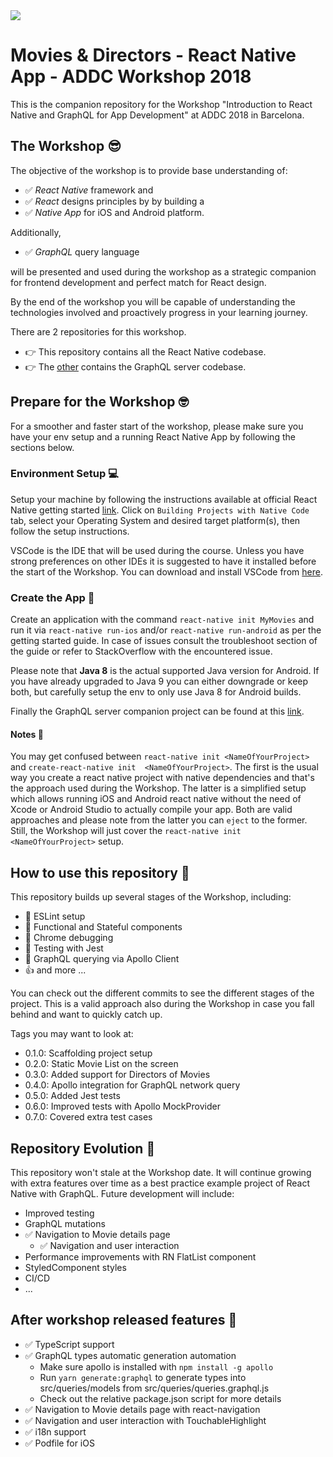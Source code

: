 
<img src="docs/logo.png" />

# Movies & Directors - React Native App - ADDC Workshop 2018

This is the companion repository for the Workshop "Introduction to React Native and GraphQL for App Development" at ADDC 2018 in Barcelona.

## The Workshop 😎
The objective of the workshop is to provide base understanding of:

 - ✅ _React Native_ framework and
 - ✅ _React_ designs principles by by building a 
 - ✅ _Native App_ for iOS and Android 
platform.   

Additionally, 
 - ✅ _GraphQL_ query language 
 
 will be presented and used during the workshop as a strategic companion for frontend development and perfect match for React design.    
 
By the end of the workshop you will be capable of understanding the technologies involved and proactively progress in your learning journey.

There are 2 repositories for this workshop.  
- 👉 This repository contains all the React Native codebase.
- 👉 The [other](https://github.com/nzaghini/graphql-server-addc-2018) contains the GraphQL server codebase.

## Prepare for the Workshop 🤓

For a smoother and faster start of the workshop, please make sure you have your env setup and a running React Native App by following the sections below.

### Environment Setup 💻
Setup your machine by following the instructions available at official React Native getting started [link](https://facebook.github.io/react-native/docs/getting-started.html).
Click on `Building Projects with Native Code` tab, select your Operating System and desired target platform(s), then follow the setup instructions.

VSCode is the IDE that will be used during the course. Unless you have strong preferences on other IDEs it is suggested to have it installed before the start of the Workshop. You can download and install VSCode from [here](https://code.visualstudio.com/).

### Create the App 📱
Create an application with the command `react-native init MyMovies` and run it via `react-native run-ios` and/or `react-native run-android` as per the getting started guide. In case of issues consult the troubleshoot section of the guide or refer to StackOverflow with the encountered issue.

Please note that __Java 8__ is the actual supported Java version for Android. If you have already upgraded to Java 9 you can either downgrade or keep both, but carefully setup the env to only use Java 8 for Android builds.

Finally the GraphQL server companion project can be found at this [link](https://github.com/nzaghini/graphql-server-addc-2018).

#### Notes 📝

You may get confused between `react-native init <NameOfYourProject>` and `create-react-native init  <NameOfYourProject>`. The first is the usual way you create a react native project with native dependencies and that's the approach used during the Workshop. The latter is a simplified setup which allows running iOS and Android react native without the need of Xcode or Android Studio to actually compile your app. Both are valid approaches and please note from the latter you can `eject` to the former.   
Still, the Workshop will just cover the `react-native init <NameOfYourProject>` setup.


## How to use this repository 🧐
This repository builds up several stages of the Workshop, including:
- 💪 ESLint setup
- 🤙 Functional and Stateful components 
- 🤞 Chrome debugging
- 👊 Testing with Jest 
- 🤟 GraphQL querying via Apollo Client
- 👍 and more ...

You can check out the different commits to see the different stages of the project. This is a valid approach also during the Workshop in case you fall behind and want to quickly catch up.

Tags you may want to look at:

- 0.1.0: Scaffolding project setup
- 0.2.0: Static Movie List on the screen
- 0.3.0: Added support for Directors of Movies
- 0.4.0: Apollo integration for GraphQL network query
- 0.5.0: Added Jest tests 
- 0.6.0: Improved tests with Apollo MockProvider
- 0.7.0: Covered extra test cases 

## Repository Evolution 🤤
This repository won't stale at the Workshop date. It will continue growing with extra features over time as a best practice example project of React Native with GraphQL. Future development will include:
- Improved testing 
- GraphQL mutations
- ✅ Navigation to Movie details page
    - ✅ Navigation and user interaction
- Performance improvements with RN FlatList component
- StyledComponent styles
- CI/CD 
- ... 

## After workshop released features 🤤
- ✅ TypeScript support
- ✅ GraphQL types automatic generation automation
    - Make sure apollo is installed with `npm install -g apollo`
    - Run `yarn generate:graphql` to generate types into src/queries/models from src/queries/queries.graphql.js
    - Check out the relative package.json script for more details
- ✅ Navigation to Movie details page with react-navigation
- ✅ Navigation and user interaction with TouchableHighlight
- ✅ i18n support 
- ✅ Podfile for iOS